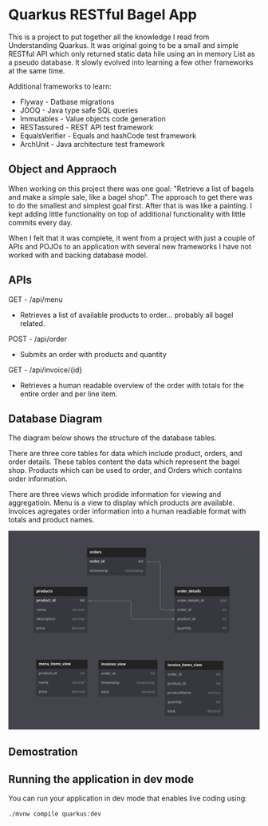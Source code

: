 # Quarkus RESTful Bagel App

This is a project to put together all the knowledge I read from Understanding Quarkus. It was original going to be a small and simple RESTful API which only returned static data hile using an in memory List as a pseudo database. It slowly evolved into learning a few other frameworks at the same time.

Additional frameworks to learn:
- Flyway - Datbase migrations
- JOOQ - Java type safe SQL queries
- Immutables - Value objects code generation
- RESTassured - REST API test framework
- EqualsVerifier - Equals and hashCode test framework
- ArchUnit - Java architecture test framework

## Object and Appraoch

When working on this project there was one goal: "Retrieve a list of bagels and make a simple sale, like a bagel shop". The approach to get there was to do the smallest and simplest goal first. After that is was like a painting. I kept adding little functionality on top of additional functionality with little commits every day.

When I felt that it was complete, it went from a project with just a couple of APIs and POJOs to an application with several new frameworks I have not worked with and backing database model.

## APIs

GET - /api/menu
- Retrieves a list of available products to order... probably all bagel related.

POST - /api/order
- Submits an order with products and quantity

GET - /api/invoice/{id}
- Retrieves a human readable overview of the order with totals for the entire order and per line item.

## Database Diagram

The diagram below shows the structure of the database tables.

There are three core tables for data which include product, orders, and order details. These tables content the data which represent the bagel shop. Products which can be used to order, and Orders which contains order information.

There are three views which prodide information for viewing and aggregatioin. Menu is a view to display which products are available. Invoices agregates order information into a human readiable format with totals and product names.

![Diagram of RESTful Bagel Shop Database](./images/database-diagram.png)

## Demostration



## Running the application in dev mode

You can run your application in dev mode that enables live coding using:
```shell script
./mvnw compile quarkus:dev
```
